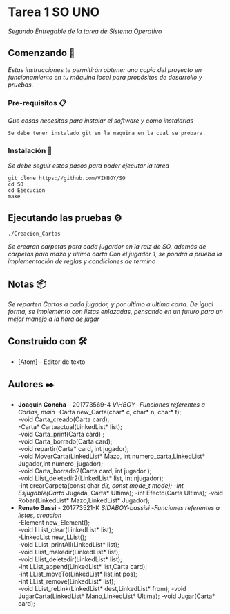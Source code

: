 # Tarea 1 SO UNO

_Segundo Entregable de la tarea de Sistema Operativo_

## Comenzando 🚀

_Estas instrucciones te permitirán obtener una copia del proyecto en funcionamiento en tu máquina local para propósitos de desarrollo y pruebas._

### Pre-requisitos 📋

_Que cosas necesitas para instalar el software y como instalarlas_

```
Se debe tener instalado git en la maquina en la cual se probara.
```

### Instalación 🔧

_Se debe seguir estos pasos para poder ejecutar la tarea_

```
git clone https://github.com/VIHBOY/SO
cd SO
cd Ejecucion
make
```
## Ejecutando las pruebas ⚙️

```
./Creacion_Cartas
```
_Se crearan carpetas para cada jugardor en la raiz de SO, además de carpetas para mazo y ultima carta_
_Con el jugador 1, se pondra a prueba la implementación de reglas y condiciones de termino_

## Notas 📦

_Se reparten Cartas a cada jugador, y por ultimo a ultima carta._
_De igual forma, se implemento con listas enlazadas, pensando en un futuro para un mejor manejo a la hora de jugar_

## Construido con 🛠️

* [Atom] - Editor de texto

## Autores ✒️

* **Joaquin Concha** - 201773569-4 *VIHBOY*
   -_Funciones referentes a Cartas, main_
        -Carta new_Carta(char* c, char* n, char* t);    
        -void Carta_creado(Carta card);   
        -Carta* Cartaactual(LinkedList* list);    
        -void Carta_print(Carta card) ;  
        -void Carta_borrado(Carta card);  
        -void repartir(Carta* card, int jugador);    
        -void MoverCarta(LinkedList* Mazo, int numero_carta,LinkedList* Jugador,int numero_jugador);  
        -void Carta_borrado2(Carta card, int jugador );  
        -void Llist_deletedir2(LinkedList* list, int njugador);    
        -int crearCarpeta(const char *dir, const mode_t mode);
        -int Esjugable(Carta* Jugada, Carta* Ultima);
        -int Efecto(Carta Ultima);
        -void Robar(LinkedList* Mazo,LinkedList* Jugador);
* **Renato Bassi** - 201773521-K *SIDABOY-bassisi*
  -_Funciones referentes a listas, creacion_  
        -Element new_Element();  
        -void LList_clear(LinkedList* list);  
        -LinkedList new_LList();  
        -void LList_printAll(LinkedList* list);    
        -void Llist_makedir(LinkedList* list);  
        -void Llist_deletedir(LinkedList* list);  
        -int LList_append(LinkedList* list,Carta card);  
        -int LList_moveTo(LinkedList* list,int pos);  
        -int LList_remove(LinkedList* list);  
        -void LList_reLink(LinkedList* dest,LinkedList* from);
        -void JugarCarta(LinkedList* Mano,LinkedList* Ultima);
        -void Jugar(Carta* card);